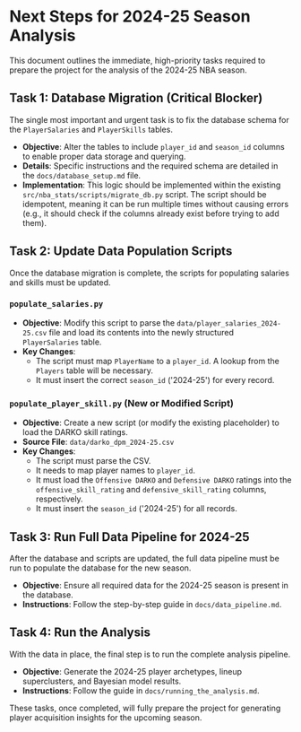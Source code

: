 # Next Steps for 2024-25 Season Analysis

This document outlines the immediate, high-priority tasks required to prepare the project for the analysis of the 2024-25 NBA season.

## Task 1: Database Migration (Critical Blocker)

The single most important and urgent task is to fix the database schema for the `PlayerSalaries` and `PlayerSkills` tables.

- **Objective**: Alter the tables to include `player_id` and `season_id` columns to enable proper data storage and querying.
- **Details**: Specific instructions and the required schema are detailed in the `docs/database_setup.md` file.
- **Implementation**: This logic should be implemented within the existing `src/nba_stats/scripts/migrate_db.py` script. The script should be idempotent, meaning it can be run multiple times without causing errors (e.g., it should check if the columns already exist before trying to add them).

## Task 2: Update Data Population Scripts

Once the database migration is complete, the scripts for populating salaries and skills must be updated.

### `populate_salaries.py`
- **Objective**: Modify this script to parse the `data/player_salaries_2024-25.csv` file and load its contents into the newly structured `PlayerSalaries` table.
- **Key Changes**:
    - The script must map `PlayerName` to a `player_id`. A lookup from the `Players` table will be necessary.
    - It must insert the correct `season_id` ('2024-25') for every record.

### `populate_player_skill.py` (New or Modified Script)
- **Objective**: Create a new script (or modify the existing placeholder) to load the DARKO skill ratings.
- **Source File**: `data/darko_dpm_2024-25.csv`
- **Key Changes**:
    - The script must parse the CSV.
    - It needs to map player names to `player_id`.
    - It must load the `Offensive DARKO` and `Defensive DARKO` ratings into the `offensive_skill_rating` and `defensive_skill_rating` columns, respectively.
    - It must insert the `season_id` ('2024-25') for all records.

## Task 3: Run Full Data Pipeline for 2024-25

After the database and scripts are updated, the full data pipeline must be run to populate the database for the new season.

- **Objective**: Ensure all required data for the 2024-25 season is present in the database.
- **Instructions**: Follow the step-by-step guide in `docs/data_pipeline.md`.

## Task 4: Run the Analysis

With the data in place, the final step is to run the complete analysis pipeline.

- **Objective**: Generate the 2024-25 player archetypes, lineup superclusters, and Bayesian model results.
- **Instructions**: Follow the guide in `docs/running_the_analysis.md`.

These tasks, once completed, will fully prepare the project for generating player acquisition insights for the upcoming season.

